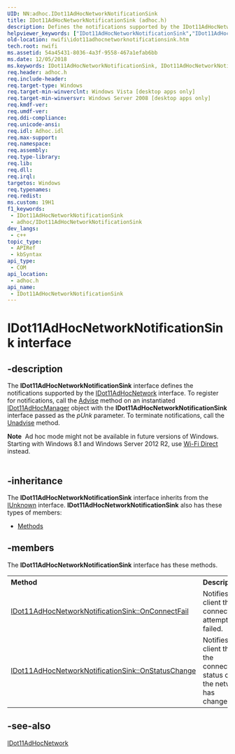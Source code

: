 ```yaml
---
UID: NN:adhoc.IDot11AdHocNetworkNotificationSink
title: IDot11AdHocNetworkNotificationSink (adhoc.h)
description: Defines the notifications supported by the IDot11AdHocNetwork interface.
helpviewer_keywords: ["IDot11AdHocNetworkNotificationSink","IDot11AdHocNetworkNotificationSink interface [NativeWIFI]","IDot11AdHocNetworkNotificationSink interface [NativeWIFI]","described","adhoc/IDot11AdHocNetworkNotificationSink","nwifi.idot11adhocnetworknotificationsink"]
old-location: nwifi\idot11adhocnetworknotificationsink.htm
tech.root: nwifi
ms.assetid: 54a45431-8036-4a3f-9558-467a1efab6bb
ms.date: 12/05/2018
ms.keywords: IDot11AdHocNetworkNotificationSink, IDot11AdHocNetworkNotificationSink interface [NativeWIFI], IDot11AdHocNetworkNotificationSink interface [NativeWIFI],described, adhoc/IDot11AdHocNetworkNotificationSink, nwifi.idot11adhocnetworknotificationsink
req.header: adhoc.h
req.include-header: 
req.target-type: Windows
req.target-min-winverclnt: Windows Vista [desktop apps only]
req.target-min-winversvr: Windows Server 2008 [desktop apps only]
req.kmdf-ver: 
req.umdf-ver: 
req.ddi-compliance: 
req.unicode-ansi: 
req.idl: Adhoc.idl
req.max-support: 
req.namespace: 
req.assembly: 
req.type-library: 
req.lib: 
req.dll: 
req.irql: 
targetos: Windows
req.typenames: 
req.redist: 
ms.custom: 19H1
f1_keywords:
 - IDot11AdHocNetworkNotificationSink
 - adhoc/IDot11AdHocNetworkNotificationSink
dev_langs:
 - c++
topic_type:
 - APIRef
 - kbSyntax
api_type:
 - COM
api_location:
 - adhoc.h
api_name:
 - IDot11AdHocNetworkNotificationSink
---
```


# IDot11AdHocNetworkNotificationSink interface


## -description

The <b>IDot11AdHocNetworkNotificationSink</b> interface defines the notifications supported by the <a href="https://docs.microsoft.com/windows/desktop/api/adhoc/nn-adhoc-idot11adhocnetwork">IDot11AdHocNetwork</a> interface. To register for notifications, call the  <a href="https://docs.microsoft.com/windows/desktop/api/ocidl/nf-ocidl-iconnectionpoint-advise">Advise</a> method on an instantiated <a href="https://docs.microsoft.com/windows/desktop/api/adhoc/nn-adhoc-idot11adhocmanager">IDot11AdHocManager</a> object with the <b>IDot11AdHocNetworkNotificationSink</b> interface passed  as the <i>pUnk</i>  parameter.  To terminate notifications, call the <a href="https://docs.microsoft.com/windows/desktop/api/ocidl/nf-ocidl-iconnectionpoint-unadvise">Unadvise</a> method.
<div class="alert"><b>Note</b>  Ad hoc mode might not be available in future versions of Windows. Starting with Windows 8.1 and Windows Server 2012 R2, use <a href="https://docs.microsoft.com/windows/desktop/NativeWiFi/about-the-wi-fi-direct-api">Wi-Fi Direct</a> instead.</div><div> </div>

## -inheritance

The <b xmlns:loc="http://microsoft.com/wdcml/l10n">IDot11AdHocNetworkNotificationSink</b> interface inherits from the <a href="https://docs.microsoft.com/windows/desktop/api/unknwn/nn-unknwn-iunknown">IUnknown</a> interface. <b>IDot11AdHocNetworkNotificationSink</b> also has these types of members:
<ul>
<li><a href="https://docs.microsoft.com/">Methods</a></li>
</ul>

## -members

The <b>IDot11AdHocNetworkNotificationSink</b> interface has these methods.
<table class="members" id="memberListMethods">
<tr>
<th align="left" width="37%">Method</th>
<th align="left" width="63%">Description</th>
</tr>
<tr data="declared;">
<td align="left" width="37%">
<a href="https://docs.microsoft.com/windows/desktop/api/adhoc/nf-adhoc-idot11adhocnetworknotificationsink-onconnectfail">IDot11AdHocNetworkNotificationSink::OnConnectFail</a>
</td>
<td align="left" width="63%">
Notifies the client that a connection attempt failed.

</td>
</tr>
<tr data="declared;">
<td align="left" width="37%">
<a href="https://docs.microsoft.com/windows/desktop/api/adhoc/nf-adhoc-idot11adhocnetworknotificationsink-onstatuschange">IDot11AdHocNetworkNotificationSink::OnStatusChange</a>
</td>
<td align="left" width="63%">
Notifies the client that the connection status of the network has changed.

</td>
</tr>
</table>

## -see-also

<a href="https://docs.microsoft.com/windows/desktop/api/adhoc/nn-adhoc-idot11adhocnetwork">IDot11AdHocNetwork</a>

